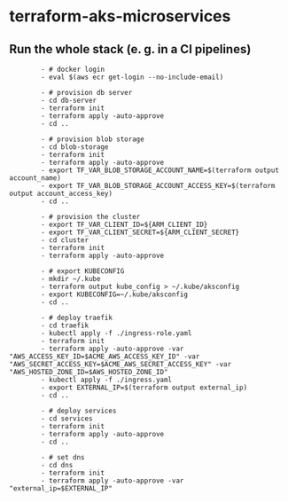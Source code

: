 # terraform-aks-microservices

## Run the whole stack (e. g. in a CI pipelines)

            - # docker login
            - eval $(aws ecr get-login --no-include-email)

            - # provision db server
            - cd db-server
            - terraform init
            - terraform apply -auto-approve
            - cd ..

            - # provision blob storage
            - cd blob-storage
            - terraform init
            - terraform apply -auto-approve
            - export TF_VAR_BLOB_STORAGE_ACCOUNT_NAME=$(terraform output account_name)
            - export TF_VAR_BLOB_STORAGE_ACCOUNT_ACCESS_KEY=$(terraform output account_access_key)
            - cd ..

            - # provision the cluster
            - export TF_VAR_CLIENT_ID=${ARM_CLIENT_ID}
            - export TF_VAR_CLIENT_SECRET=${ARM_CLIENT_SECRET}
            - cd cluster
            - terraform init
            - terraform apply -auto-approve

            - # export KUBECONFIG
            - mkdir ~/.kube
            - terraform output kube_config > ~/.kube/aksconfig
            - export KUBECONFIG=~/.kube/aksconfig
            - cd ..

            - # deploy traefik
            - cd traefik
            - kubectl apply -f ./ingress-role.yaml
            - terraform init
            - terraform apply -auto-approve -var "AWS_ACCESS_KEY_ID=$ACME_AWS_ACCESS_KEY_ID" -var "AWS_SECRET_ACCESS_KEY=$ACME_AWS_SECRET_ACCESS_KEY" -var "AWS_HOSTED_ZONE_ID=$AWS_HOSTED_ZONE_ID"
            - kubectl apply -f ./ingress.yaml
            - export EXTERNAL_IP=$(terraform output external_ip)
            - cd ..

            - # deploy services
            - cd services
            - terraform init
            - terraform apply -auto-approve
            - cd ..

            - # set dns
            - cd dns
            - terraform init
            - terraform apply -auto-approve -var "external_ip=$EXTERNAL_IP"
